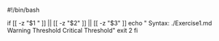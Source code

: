 #!/bin/bash

if [[ -z "$1 " ]] || [[ -z "$2" ]] || [[ -z "$3" ]]
	echo " Syntax: ./Exercise1.md Warning Threshold Critical Threshold"
	exit 2
fi 
